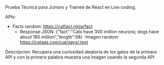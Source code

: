 Prueba Técnica para Juniors y Trainee de React en Live coding.

APIs:
- Facts random: https://catfact.ninja/fact
  - Response JSON: {"fact":"Cats have 300 million neurons; dogs have about 160 million","length":58}
-Imagen random: https://cataas.com/cat/says/:text

Descripcion:
Recupera una curiosidad aleatoria de los gatos de la primara API y con la primera palabra muestra una imagen usando la segunda API